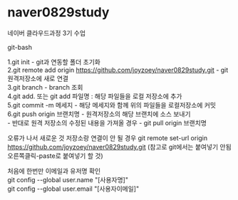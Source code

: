 # naver0829study
네이버 클라우드과정 3기 수업  


git-bash  

1.git init - git과 연동할 폴더 초기화  
2.git remote add origin https://github.com/joyzoey/naver0829study.git - git 원격저장소에 새로 연결  
3.git branch - branch  조회  
4.git add. 또는 git add 파일명 : 해당 파일들을 로컬 저장소에 추가  
5.git commit -m 메세지 - 해당 메세지와 함께 위의 파일들을 로컬저장소에 커밋  
6.git push origin 브랜치명 - 원격저장소의 해당 브랜치에 소스 보내기  
    - 반대로 원격 저장소의 수정된 내용을 가져올 경우
    - git pull origin 브랜치명


오류가 나서 새로운 것 저장소랑 연결이 안 될 경우
git remote set-url origin https://github.com/joyzoey/naver0829study.git
(참고로 git에서는 붙여넣기 안됨 오른쪽클릭-paste로 붙여넣기 할 것)


처음에 한번만 이메일과 유저명 확인  
git config --global user.name "[사용자명]"  
git config --global user.email "[사용자이메일]"  
